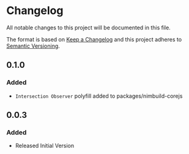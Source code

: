# Changelog

All notable changes to this project will be documented in this file.

The format is based on [Keep a Changelog](http://keepachangelog.com/)
and this project adheres to [Semantic Versioning](http://semver.org/).

## 0.1.0

### Added

-   `Intersection Observer` polyfill added to packages/nimbuild-corejs

## 0.0.3

### Added

-   Released Initial Version
